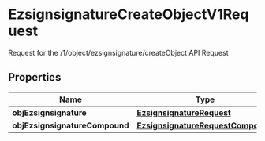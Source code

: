 

# EzsignsignatureCreateObjectV1Request

Request for the /1/object/ezsignsignature/createObject API Request
## Properties

Name | Type | Description | Notes
------------ | ------------- | ------------- | -------------
**objEzsignsignature** | [**EzsignsignatureRequest**](EzsignsignatureRequest.md) |  |  [optional]
**objEzsignsignatureCompound** | [**EzsignsignatureRequestCompound**](EzsignsignatureRequestCompound.md) |  |  [optional]



